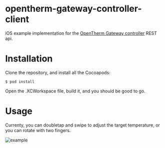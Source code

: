 opentherm-gateway-controller-client
===================================

iOS example implementation for the [OpenTherm Gateway controller](https://github.com/svdgraaf/opentherm-gateway-controller) REST api.

Installation
============

Clone the repository, and install all the Cocoapods:

```
$ pod install
```

Open the .XCWorkspace file, build it, and you should be good to go.

Usage
=====
Currenty, you can doubletap and swipe to adjust the target temperature, or you can rotate with two fingers.

![example](https://cloud.githubusercontent.com/assets/19777/2936069/3e94b17a-d843-11e3-896e-6df7e7f3ca58.gif)
